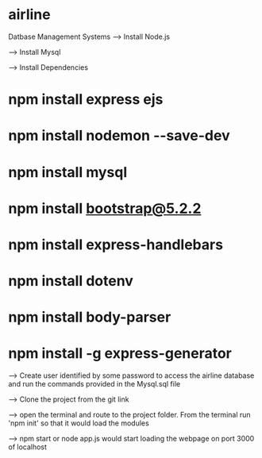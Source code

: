 # airline
Datbase Management Systems
--> Install Node.js

--> Install Mysql

--> Install Dependencies
 # npm install express ejs
 # npm install nodemon --save-dev
 # npm install mysql
 # npm install bootstrap@5.2.2
 # npm install express-handlebars
 # npm install dotenv
 # npm install body-parser
 # npm install -g express-generator
 
--> Create user identified by some password to access the airline database and run the commands provided in the Mysql.sql file

--> Clone the project from the git link 

--> open the terminal and route to the project folder. From the terminal run 'npm init' so that it would load the modules

--> npm start or node app.js would start loading the webpage on port 3000 of localhost
 
